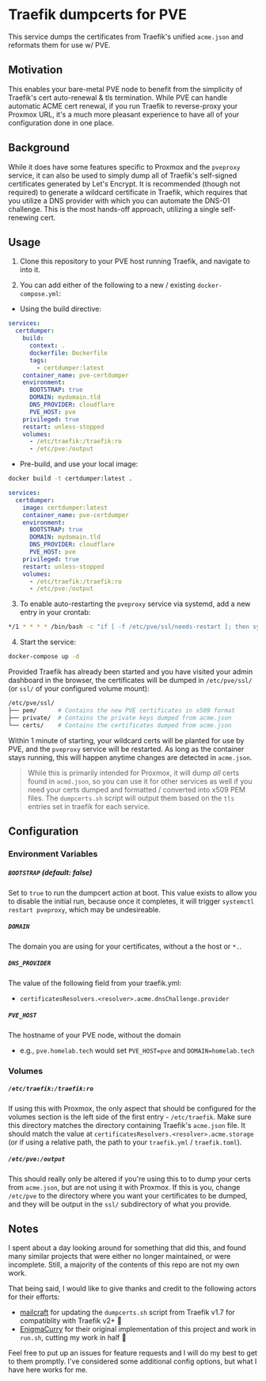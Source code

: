 # Traefik dumpcerts for PVE

This service dumps the certificates from Traefik's unified `acme.json` and reformats them for use w/ PVE.

## Motivation

This enables your bare-metal PVE node to benefit from the simplicity of Traefik's cert auto-renewal & tls termination. While PVE can handle automatic ACME cert renewal, if you run Traefik to reverse-proxy your Proxmox URL, it's a much more pleasant experience to have all of your configuration done in one place.

## Background

While it does have some features specific to Proxmox and the `pveproxy` service, it can also be used to simply dump all of Traefik's self-signed certificates generated by Let's Encrypt. It is recommended (though not required) to generate a wildcard certificate in Traefik, which requires that you utilize a DNS provider with which you can automate the DNS-01 challenge. This is the most hands-off approach, utilizing a single self-renewing cert.

## Usage

1. Clone this repository to your PVE host running Traefik, and navigate to into it.

2. You can add either of the following to a new / existing `docker-compose.yml`:

* Using the build directive:

```yaml
services:
  certdumper:
    build:
      context: .
      dockerfile: Dockerfile
      tags:
        - certdumper:latest
    container_name: pve-certdumper
    environment:
      BOOTSTRAP: true
      DOMAIN: mydomain.tld
      DNS_PROVIDER: cloudflare
      PVE_HOST: pve
    privileged: true
    restart: unless-stopped
    volumes:
      - /etc/traefik:/traefik:ro
      - /etc/pve:/output
```

* Pre-build, and use your local image:

```sh
docker build -t certdumper:latest .
```

```yaml
services:
  certdumper:
    image: certdumper:latest
    container_name: pve-certdumper
    environment:
      BOOTSTRAP: true
      DOMAIN: mydomain.tld
      DNS_PROVIDER: cloudflare
      PVE_HOST: pve
    privileged: true
    restart: unless-stopped
    volumes:
      - /etc/traefik:/traefik:ro
      - /etc/pve:/output
```

3. To enable auto-restarting the `pveproxy` service via systemd, add a new entry in your crontab:

```sh
*/1 * * * * /bin/bash -c "if [ -f /etc/pve/ssl/needs-restart ]; then systemctl restart pveproxy; rm /etc/pve/ssl/needs-restart; fi"
```

4. Start the service:

```sh
docker-compose up -d
```

Provided Traefik has already been started and you have visited your admin dashboard in the browser, the certificates will be dumped in `/etc/pve/ssl/` (or `ssl/` of your configured volume mount):

```sh
/etc/pve/ssl/
├── pem/      # Contains the new PVE certificates in x509 format
├── private/  # Contains the private keys dumped from acme.json
└── certs/    # Contains the certificates dumped from acme.json
```

Within 1 minute of starting, your wildcard certs will be planted for use by PVE, and the `pveproxy` service will be restarted. As long as the container stays running, this will happen anytime changes are detected in `acme.json`.
> While this is primarily intended for Proxmox, it will dump *all* certs found in `acmd.json`, so you can use it for other services as well if you need your certs dumped and formatted / converted into x509 PEM files. The `dumpcerts.sh` script will output them based on the `tls` entries set in traefik for each service.

## Configuration

### Environment Variables

##### `BOOTSTRAP` (default: false)

Set to `true` to run the dumpcert action at boot. This value exists to allow you to disable the initial run, because once it completes, it will trigger `systemctl restart pveproxy`, which may be undesireable.

##### `DOMAIN`

The domain you are using for your certificates, without a the host or  `*.`.

##### `DNS_PROVIDER`

The value of the following field from your traefik.yml:
* `certificatesResolvers.<resolver>.acme.dnsChallenge.provider`

##### `PVE_HOST`

The hostname of your PVE node, without the domain
* e.g., `pve.homelab.tech` would set `PVE_HOST=pve` and `DOMAIN=homelab.tech`

### Volumes

##### `/etc/traefik:/traefik:ro`

If using this with Proxmox, the only aspect that should be configured for the volumes section is the left side of the first entry - `/etc/traefik`. Make sure this directory matches the directory containing Traefik's `acme.json` file. It should match the value at `certificatesResolvers.<resolver>.acme.storage` (or if using a relative path, the path to your `traefik.yml` / `traefik.toml`).

##### `/etc/pve:/output`

This should really only be altered if you're using this to to dump your certs from `acme.json`, but are not using it with Proxmox. If this is you, change `/etc/pve` to the directory where you want your certificates to be dumped, and they will be output in the `ssl/` subdirectory of what you provide.

## Notes

I spent about a day looking around for something that did this, and found many similar projects that were either no longer maintained, or were incomplete. Still, a majority of the contents of this repo are not my own work.

That being said, I would like to give thanks and credit to the following actors for their efforts:

* [mailcraft](https://github.com/mailcraft/dumpcerts) for updating the `dumpcerts.sh` script from Traefik v1.7 for compatiblity with Traefik v2+ 🙏
* [EnigmaCurry](https://github.com/EnigmaCurry/proxmox-traefik-certdumper) for their original implementation of this project and work in `run.sh`, cutting my work in half 🚀

Feel free to put up an issues for feature requests and I will do my best to get to them promptly. I've considered some additional config options, but what I have here works for me.
